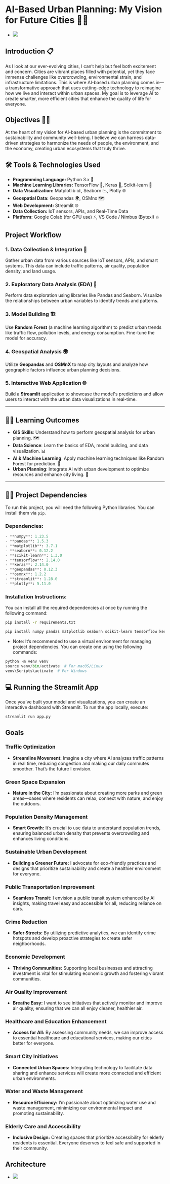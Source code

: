 <!--
# Title: AI-Based Urban Planning: Paving the Path to Smarter Cities. 🌆🤖


Introduction: Urbanization is transforming our cities at an unprecedented pace, presenting unique challenges that demand innovative solutions. As I observe the complexities of urban life, I am driven by the question: how can we effectively design our cities to enhance the quality of life for all residents? This inquiry has led me to explore the role of artificial intelligence (AI) in urban planning.

AI offers powerful tools for analyzing data, predicting trends, and facilitating community engagement. Imagine a future where traffic congestion is minimized, public transportation is optimized, and green spaces are expanded to meet the needs of diverse populations. The integration of AI into urban planning can make this vision a reality.

Overview: This paper examines the intersection of AI and urban planning, focusing on how technology can improve decision-making and foster sustainable city development. Key areas of exploration include predictive modeling, simulation, public engagement, resource optimization, and environmental sustainability.

Objectives:

To investigate how AI-driven data analysis enhances urban planning decisions.
To explore the role of simulations in visualizing urban scenarios.
To assess methods for improving public engagement through AI tools.
To identify strategies for optimizing resource allocation in urban settings.
To evaluate the contributions of AI in promoting sustainable practices.
Goals: My goal is to utilize AI to achieve several key objectives in urban planning:

Traffic optimization to reduce congestion and improve mobility.
Green space expansion to enhance community well-being.
Population density management for balanced urban growth.
Sustainable urban development to prioritize environmental health.
Public transportation improvement for increased accessibility.
Crime reduction through data-driven safety measures.
Economic development to foster innovation and job creation.
Air quality improvement for healthier living conditions.
Healthcare and education enhancement to ensure equitable access.
Smart city initiatives that leverage technology for efficient management.
Water and waste management to promote sustainability.
Elderly care and accessibility to support inclusive urban living.
By focusing on these goals, I aim to inspire urban planners, policymakers, and researchers to adopt AI-driven approaches that create smarter, more sustainable cities, ultimately enhancing the quality of life for all inhabitants.
-->


# AI-Based Urban Planning: My Vision for Future Cities 🌆🤖
- <img src="https://github.com/Gurupatil0003/AI-Based-Urban-Plan/blob/master/OutPut%20Images/Screenshot%202024-11-09%20093953.png">

## Introduction 📋
As I look at our ever-evolving cities, I can’t help but feel both excitement and concern. Cities are vibrant places filled with potential, yet they face immense challenges like overcrowding, environmental strain, and infrastructure limitations. This is where AI-based urban planning comes in—a transformative approach that uses cutting-edge technology to reimagine how we live and interact within urban spaces. My goal is to leverage AI to create smarter, more efficient cities that enhance the quality of life for everyone.

## Objectives 🧑‍💻
At the heart of my vision for AI-based urban planning is the commitment to sustainability and community well-being. I believe we can harness data-driven strategies to harmonize the needs of people, the environment, and the economy, creating urban ecosystems that truly thrive.

## 🛠 Tools & Technologies Used

- **Programming Language:** Python 3.x 🐍
- **Machine Learning Libraries:** TensorFlow 🧠, Keras 🤖, Scikit-learn 🏫
- **Data Visualization:** Matplotlib 📊, Seaborn 📉, Plotly 🌐
- **Geospatial Data:** Geopandas 🌍, OSMnx 🗺️
- **Web Development:** Streamlit 🌐
- **Data Collection:** IoT sensors, APIs, and Real-Time Data
- **Platform:** Google Colab (for GPU use) ⚡, VS Code / Nimbus (Bytexl) 🔥


## Project Workflow

### 1. Data Collection & Integration 📡
Gather urban data from various sources like IoT sensors, APIs, and smart systems. This data can include traffic patterns, air quality, population density, and land usage.

### 2. Exploratory Data Analysis (EDA) 🔎
Perform data exploration using libraries like Pandas and Seaborn. Visualize the relationships between urban variables to identify trends and patterns.

### 3. Model Building 🏗️
Use **Random Forest** (a machine learning algorithm) to predict urban trends like traffic flow, pollution levels, and energy consumption. Fine-tune the model for accuracy.

### 4. Geospatial Analysis 🌍
Utilize **Geopandas** and **OSMnX** to map city layouts and analyze how geographic factors influence urban planning decisions.

### 5. Interactive Web Application 🌐
Build a **Streamlit** application to showcase the model's predictions and allow users to interact with the urban data visualizations in real-time.

---

## 🧑‍🏫 Learning Outcomes

- **GIS Skills**: Understand how to perform geospatial analysis for urban planning. 🗺️
- **Data Science**: Learn the basics of EDA, model building, and data visualization. 📊
- **AI & Machine Learning**: Apply machine learning techniques like Random Forest for prediction. 🤖
- **Urban Planning**: Integrate AI with urban development to optimize resources and enhance city living. 🌆

---

## 🧑‍💻 Project Dependencies

To run this project, you will need the following Python libraries. You can install them via `pip`.

### Dependencies:
```python
- **numpy**: 1.23.5
- **pandas**: 1.5.3
- **matplotlib**: 3.7.1
- **seaborn**: 0.12.2
- **scikit-learn**: 1.3.0
- **tensorflow**: 2.14.0
- **keras**: 2.14.0
- **geopandas**: 0.12.3
- **osmnx**: 1.2.2
- **streamlit**: 1.28.0
- **plotly**: 5.11.0
```
### Installation Instructions:

You can install all the required dependencies at once by running the following command:

```bash
pip install -r requirements.txt
```
```python
pip install numpy pandas matplotlib seaborn scikit-learn tensorflow keras geopandas osmnx streamlit plotly
```

- Note: It’s recommended to use a virtual environment for managing project dependencies. You can create one using the following commands:
```python
python -m venv venv
source venv/bin/activate  # For macOS/Linux
venv\Scripts\activate  # For Windows
```


## 💻 Running the Streamlit App

Once you’ve built your model and visualizations, you can create an interactive dashboard with Streamlit. To run the app locally, execute:

```bash
streamlit run app.py
```

## Goals
### Traffic Optimization
- **Streamline Movement:** Imagine a city where AI analyzes traffic patterns in real time, reducing congestion and making our daily commutes smoother. That’s the future I envision.

### Green Space Expansion
- **Nature in the City:** I’m passionate about creating more parks and green areas—oases where residents can relax, connect with nature, and enjoy the outdoors.

### Population Density Management
- **Smart Growth:** It’s crucial to use data to understand population trends, ensuring balanced urban density that prevents overcrowding and enhances living conditions.

### Sustainable Urban Development
- **Building a Greener Future:** I advocate for eco-friendly practices and designs that prioritize sustainability and create a healthier environment for everyone.

### Public Transportation Improvement
- **Seamless Transit:** I envision a public transit system enhanced by AI insights, making travel easy and accessible for all, reducing reliance on cars.

### Crime Reduction
- **Safer Streets:** By utilizing predictive analytics, we can identify crime hotspots and develop proactive strategies to create safer neighborhoods.

### Economic Development
- **Thriving Communities:** Supporting local businesses and attracting investment is vital for stimulating economic growth and fostering vibrant communities.

### Air Quality Improvement
- **Breathe Easy:** I want to see initiatives that actively monitor and improve air quality, ensuring that we can all enjoy cleaner, healthier air.

### Healthcare and Education Enhancement
- **Access for All:** By assessing community needs, we can improve access to essential healthcare and educational services, making our cities better for everyone.

### Smart City Initiatives
- **Connected Urban Spaces:** Integrating technology to facilitate data sharing and enhance services will create more connected and efficient urban environments.

### Water and Waste Management
- **Resource Efficiency:** I’m passionate about optimizing water use and waste management, minimizing our environmental impact and promoting sustainability.

### Elderly Care and Accessibility
- **Inclusive Design:** Creating spaces that prioritize accessibility for elderly residents is essential. Everyone deserves to feel safe and supported in their community.

## Architecture

- <img src="https://github.com/Gurupatil0003/AI-Based-Urban-Plan/blob/master/Images/U0jjIMs1irVDxIrWB7U.png">

